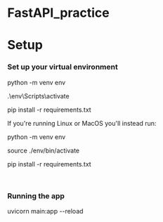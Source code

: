 # FastAPI_practice
<h1>Setup</h1>
<h3>Set up your virtual environment</h3>

<p>python -m venv env</p>
<p>.\env\Scripts\activate</p>
<p>pip install -r requirements.txt</p>
<p>If you're running Linux or MacOS you'll instead run:</p>
<p>python -m venv env</p>
<p>source ./env/bin/activate</p>
<p>pip install -r requirements.txt</p>
<br>
<h3>Running the app</h3>
uvicorn main:app --reload
